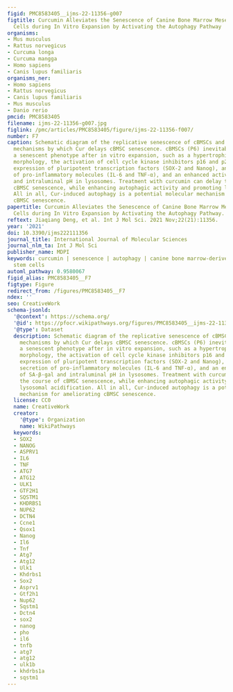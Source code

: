 ```yaml
---
figid: PMC8583405__ijms-22-11356-g007
figtitle: Curcumin Alleviates the Senescence of Canine Bone Marrow Mesenchymal Stem
  Cells during In Vitro Expansion by Activating the Autophagy Pathway
organisms:
- Mus musculus
- Rattus norvegicus
- Curcuma longa
- Curcuma mangga
- Homo sapiens
- Canis lupus familiaris
organisms_ner:
- Homo sapiens
- Rattus norvegicus
- Canis lupus familiaris
- Mus musculus
- Danio rerio
pmcid: PMC8583405
filename: ijms-22-11356-g007.jpg
figlink: /pmc/articles/PMC8583405/figure/ijms-22-11356-f007/
number: F7
caption: Schematic diagram of the replicative senescence of cBMSCs and the potential
  mechanisms by which Cur delays cBMSC senescence. cBMSCs (P6) inevitably acquire
  a senescent phenotype after in vitro expansion, such as a hypertrophic and flat
  morphology, the activation of cell cycle kinase inhibitors p16 and p21, a decreased
  expression of pluripotent transcription factors (SOX-2 and Nanog), an enhanced secretion
  of pro-inflammatory molecules (IL-6 and TNF-α), and an enhanced activity of SA-β-gal
  and intraluminal pH in lysosomes. Treatment with curcumin can delay the course of
  cBMSC senescence, while enhancing autophagic activity and promoting lysosomal acidification.
  All in all, Cur-induced autophagy is a potential molecular mechanism for ameliorating
  cBMSC senescence.
papertitle: Curcumin Alleviates the Senescence of Canine Bone Marrow Mesenchymal Stem
  Cells during In Vitro Expansion by Activating the Autophagy Pathway.
reftext: Jiaqiang Deng, et al. Int J Mol Sci. 2021 Nov;22(21):11356.
year: '2021'
doi: 10.3390/ijms222111356
journal_title: International Journal of Molecular Sciences
journal_nlm_ta: Int J Mol Sci
publisher_name: MDPI
keywords: curcumin | senescence | autophagy | canine bone marrow-derived mesenchymal
  stem cells
automl_pathway: 0.9580067
figid_alias: PMC8583405__F7
figtype: Figure
redirect_from: /figures/PMC8583405__F7
ndex: ''
seo: CreativeWork
schema-jsonld:
  '@context': https://schema.org/
  '@id': https://pfocr.wikipathways.org/figures/PMC8583405__ijms-22-11356-g007.html
  '@type': Dataset
  description: Schematic diagram of the replicative senescence of cBMSCs and the potential
    mechanisms by which Cur delays cBMSC senescence. cBMSCs (P6) inevitably acquire
    a senescent phenotype after in vitro expansion, such as a hypertrophic and flat
    morphology, the activation of cell cycle kinase inhibitors p16 and p21, a decreased
    expression of pluripotent transcription factors (SOX-2 and Nanog), an enhanced
    secretion of pro-inflammatory molecules (IL-6 and TNF-α), and an enhanced activity
    of SA-β-gal and intraluminal pH in lysosomes. Treatment with curcumin can delay
    the course of cBMSC senescence, while enhancing autophagic activity and promoting
    lysosomal acidification. All in all, Cur-induced autophagy is a potential molecular
    mechanism for ameliorating cBMSC senescence.
  license: CC0
  name: CreativeWork
  creator:
    '@type': Organization
    name: WikiPathways
  keywords:
  - SOX2
  - NANOG
  - ASPRV1
  - IL6
  - TNF
  - ATG7
  - ATG12
  - ULK1
  - GTF2H1
  - SQSTM1
  - KHDRBS1
  - NUP62
  - DCTN4
  - Ccne1
  - Qsox1
  - Nanog
  - Il6
  - Tnf
  - Atg7
  - Atg12
  - Ulk1
  - Khdrbs1
  - Sox2
  - Asprv1
  - Gtf2h1
  - Nup62
  - Sqstm1
  - Dctn4
  - sox2
  - nanog
  - pho
  - il6
  - tnfb
  - atg7
  - atg12
  - ulk1b
  - khdrbs1a
  - sqstm1
---
```

